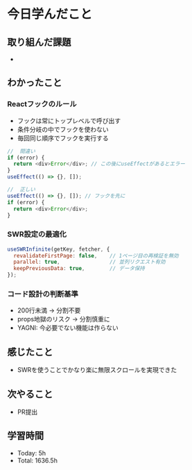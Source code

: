 # 今日学んだこと
## 取り組んだ課題
- 
## わかったこと
### Reactフックのルール
- フックは常にトップレベルで呼び出す
- 条件分岐の中でフックを使わない
- 毎回同じ順序でフックを実行する
```javascript
//  間違い
if (error) {
  return <div>Error</div>; // この後にuseEffectがあるとエラー
}
useEffect(() => {}, []);

//  正しい
useEffect(() => {}, []); // フックを先に
if (error) {
  return <div>Error</div>;
}
```
### SWR設定の最適化
```javascript
useSWRInfinite(getKey, fetcher, {
  revalidateFirstPage: false,    // 1ページ目の再検証を無効
  parallel: true,                // 並列リクエスト有効
  keepPreviousData: true,        // データ保持
});
```
### コード設計の判断基準
- 200行未満 → 分割不要
- props地獄のリスク → 分割慎重に
- YAGNI: 今必要でない機能は作らない
## 感じたこと
- SWRを使うことでかなり楽に無限スクロールを実現できた
## 次やること
- PR提出
## 学習時間
- Today: 5h
- Total: 1636.5h